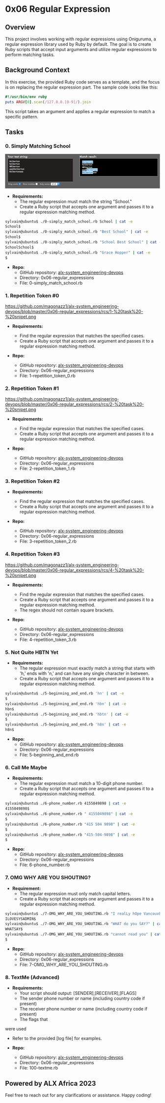 # 0x06 Regular Expression

## Overview
This project involves working with regular expressions using Oniguruma, a regular expression library used by Ruby by default. The goal is to create Ruby scripts that accept input arguments and utilize regular expressions to perform matching tasks.

## Background Context
In this exercise, the provided Ruby code serves as a template, and the focus is on replacing the regular expression part. The sample code looks like this:

```ruby
#!/usr/bin/env ruby
puts ARGV[0].scan(/127.0.0.[0-9]/).join
```

This script takes an argument and applies a regular expression to match a specific pattern.

## Tasks

### 0. Simply Matching School
![task 0](./rcs/0-task-snipet.png)

- **Requirements:**
  - The regular expression must match the string "School."
  - Create a Ruby script that accepts one argument and passes it to a regular expression matching method.

```bash
sylvain@ubuntu$ ./0-simply_match_school.rb School | cat -e
School$
sylvain@ubuntu$ ./0-simply_match_school.rb "Best School" | cat -e
School$
sylvain@ubuntu$ ./0-simply_match_school.rb "School Best School" | cat -e
SchoolSchool$
sylvain@ubuntu$ ./0-simply_match_school.rb "Grace Hopper" | cat -e
$
```

- **Repo:**
  - GitHub repository: [alx-system_engineering-devops](https://github.com/username/alx-system_engineering-devops)
  - Directory: 0x06-regular_expressions
  - File: 0-simply_match_school.rb

### 1. Repetition Token #0
https://github.com/magonazz1/alx-system_engineering-devops/blob/master/0x06-regular_expressions/rcs/1-%20task%20-%20snipet.png

- **Requirements:**
  - Find the regular expression that matches the specified cases.
  - Create a Ruby script that accepts one argument and passes it to a regular expression matching method.

- **Repo:**
  - GitHub repository: [alx-system_engineering-devops](https://github.com/username/alx-system_engineering-devops)
  - Directory: 0x06-regular_expressions
  - File: 1-repetition_token_0.rb

### 2. Repetition Token #1
https://github.com/magonazz1/alx-system_engineering-devops/blob/master/0x06-regular_expressions/rcs/2-%20task%20-%20snipet.png

- **Requirements:**
  - Find the regular expression that matches the specified cases.
  - Create a Ruby script that accepts one argument and passes it to a regular expression matching method.

- **Repo:**
  - GitHub repository: [alx-system_engineering-devops](https://github.com/username/alx-system_engineering-devops)
  - Directory: 0x06-regular_expressions
  - File: 2-repetition_token_1.rb

### 3. Repetition Token #2
- **Requirements:**
  - Find the regular expression that matches the specified cases.
  - Create a Ruby script that accepts one argument and passes it to a regular expression matching method.

- **Repo:**
  - GitHub repository: [alx-system_engineering-devops](https://github.com/username/alx-system_engineering-devops)
  - Directory: 0x06-regular_expressions
  - File: 3-repetition_token_2.rb

### 4. Repetition Token #3
https://github.com/magonazz1/alx-system_engineering-devops/blob/master/0x06-regular_expressions/rcs/4-%20task%20-%20snipet.png

- **Requirements:**
  - Find the regular expression that matches the specified cases.
  - Create a Ruby script that accepts one argument and passes it to a regular expression matching method.
  - The regex should not contain square brackets.

- **Repo:**
  - GitHub repository: [alx-system_engineering-devops](https://github.com/username/alx-system_engineering-devops)
  - Directory: 0x06-regular_expressions
  - File: 4-repetition_token_3.rb

### 5. Not Quite HBTN Yet
- **Requirements:**
  - The regular expression must exactly match a string that starts with 'h,' ends with 'n,' and can have any single character in between.
  - Create a Ruby script that accepts one argument and passes it to a regular expression matching method.

```bash
sylvain@ubuntu$ ./5-beginning_and_end.rb 'hn' | cat -e
$
sylvain@ubuntu$ ./5-beginning_and_end.rb 'hbn' | cat -e
hbn$
sylvain@ubuntu$ ./5-beginning_and_end.rb 'hbtn' | cat -e
$
sylvain@ubuntu$ ./5-beginning_and_end.rb 'h8n' | cat -e
h8n$
```

- **Repo:**
  - GitHub repository: [alx-system_engineering-devops](https://github.com/username/alx-system_engineering-devops)
  - Directory: 0x06-regular_expressions
  - File: 5-beginning_and_end.rb

### 6. Call Me Maybe
- **Requirements:**
  - The regular expression must match a 10-digit phone number.
  - Create a Ruby script that accepts one argument and passes it to a regular expression matching method.

```bash
sylvain@ubuntu$ ./6-phone_number.rb 4155049898 | cat -e
4155049898$
sylvain@ubuntu$ ./6-phone_number.rb " 4155049898" | cat -e
$
sylvain@ubuntu$ ./6-phone_number.rb "415 504 9898" | cat -e
$
sylvain@ubuntu$ ./6-phone_number.rb "415-504-9898" | cat -e
$
```

- **Repo:**
  - GitHub repository: [alx-system_engineering-devops](https://github.com/username/alx-system_engineering-devops)
  - Directory: 0x06-regular_expressions
  - File: 6-phone_number.rb

### 7. OMG WHY ARE YOU SHOUTING?
- **Requirement:**
  - The regular expression must only match capital letters.
  - Create a Ruby script that accepts one argument and passes it to a regular expression matching method.

```bash
sylvain@ubuntu$ ./7-OMG_WHY_ARE_YOU_SHOUTING.rb "I realLy hOpe VancouvEr posseSs Yummy Soft vAnilla Dupper Mint Ice Nutella cream" | cat -e
ILOVESYSADMIN$
sylvain@ubuntu$ ./7-OMG_WHY_ARE_YOU_SHOUTING.rb "WHAT do you SAY?" | cat -e
WHATSAY$
sylvain@ubuntu$ ./7-OMG_WHY_ARE_YOU_SHOUTING.rb "cannot read you" | cat -e
$
```

- **Repo:**
  - GitHub repository: [alx-system_engineering-devops](https://github.com/username/alx-system_engineering-devops)
  - Directory: 0x06-regular_expressions
  - File: 7-OMG_WHY_ARE_YOU_SHOUTING.rb

### 8. TextMe (Advanced)
- **Requirements:**
  - Your script should output: [SENDER],[RECEIVER],[FLAGS]
  - The sender phone number or name (including country code if present)
  - The receiver phone number or name (including country code if present)
  - The flags that

 were used
  - Refer to the provided [log file] for examples.

- **Repo:**
  - GitHub repository: [alx-system_engineering-devops](https://github.com/username/alx-system_engineering-devops)
  - Directory: 0x06-regular_expressions
  - File: 100-textme.rb

## Powered by ALX Africa 2023
Feel free to reach out for any clarifications or assistance. Happy coding!


